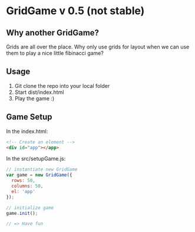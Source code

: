 GridGame v 0.5
(not stable)
====




Why another GridGame?
---------------------
Grids are all over the place. Why only use grids for layout when we can
use them to play a nice little fibinacci game?

Usage
-----
1. Git clone the repo into your local folder
2. Start dist/index.html
3. Play the game :)

Game Setup
---

In the index.html:
```html
<!-- Create an element -->
<div id="app"></app>
```

In the src/setupGame.js:
```js
// instantiate new GridGame
var game = new GridGame({
  rows: 50,
  columns: 50,
  el: 'app'
});

// initialize game
game.init();

// => Have fun

```

